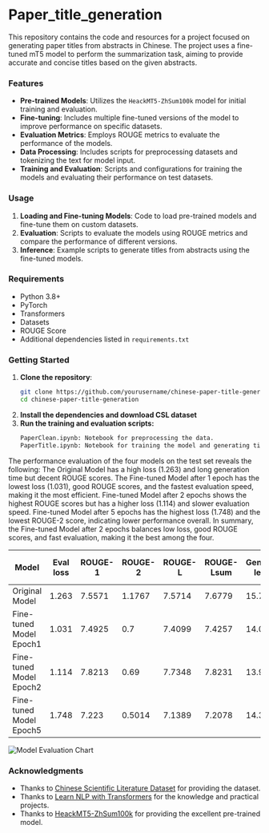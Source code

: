 # Paper_title_generation
This repository contains the code and resources for a project focused on generating paper titles from abstracts in Chinese. The project uses a fine-tuned mT5 model to perform the summarization task, aiming to provide accurate and concise titles based on the given abstracts.

### Features

- **Pre-trained Models**: Utilizes the `HeackMT5-ZhSum100k` model for initial training and evaluation.
- **Fine-tuning**: Includes multiple fine-tuned versions of the model to improve performance on specific datasets.
- **Evaluation Metrics**: Employs ROUGE metrics to evaluate the performance of the models.
- **Data Processing**: Includes scripts for preprocessing datasets and tokenizing the text for model input.
- **Training and Evaluation**: Scripts and configurations for training the models and evaluating their performance on test datasets.

### Usage

1. **Loading and Fine-tuning Models**: Code to load pre-trained models and fine-tune them on custom datasets.
2. **Evaluation**: Scripts to evaluate the models using ROUGE metrics and compare the performance of different versions.
3. **Inference**: Example scripts to generate titles from abstracts using the fine-tuned models.

### Requirements

- Python 3.8+
- PyTorch
- Transformers
- Datasets
- ROUGE Score
- Additional dependencies listed in `requirements.txt`

### Getting Started

1. **Clone the repository**:
   ```sh
   git clone https://github.com/yourusername/chinese-paper-title-generation.git
   cd chinese-paper-title-generation

2. **Install the dependencies and download CSL dataset**
3. **Run the training and evaluation scripts:**
   ```sh
   PaperClean.ipynb: Notebook for preprocessing the data.
   PaperTitle.ipynb: Notebook for training the model and generating titles.

The performance evaluation of the four models on the test set reveals the following: The Original Model has a high loss (1.263) and long generation time but decent ROUGE scores. The Fine-tuned Model after 1 epoch has the lowest loss (1.031), good ROUGE scores, and the fastest evaluation speed, making it the most efficient. Fine-tuned Model after 2 epochs shows the highest ROUGE scores but has a higher loss (1.114) and slower evaluation speed. Fine-tuned Model after 5 epochs has the highest loss (1.748) and the lowest ROUGE-2 score, indicating lower performance overall. In summary, the Fine-tuned Model after 2 epochs balances low loss, good ROUGE scores, and fast evaluation, making it the best among the four.


| Model               | Eval loss | ROUGE-1 | ROUGE-2 | ROUGE-L | ROUGE-Lsum | Generated length | Runtime | Samples per second | Steps per second |
|---------------------|-----------|-------------|-------------|-------------|----------------|--------------|--------------|------------------------|-----------------------|
| Original Model      | 1.263     | 7.5571      | 1.1767      | 7.5714      | 7.6779         | 15.773       | 431.7017     | 2.316                  | 0.049                 |
| Fine-tuned Model Epoch1    | 1.031     | 7.4925      | 0.7         | 7.4099      | 7.4257         | 14.044       | 325.5001     | 3.072                  | 0.065                 |
| Fine-tuned Model Epoch2   | 1.114     | 7.8213      | 0.69        | 7.7348      | 7.8231         | 13.999       | 432.3147     | 2.313                  | 0.049                 |
| Fine-tuned Model Epoch5   | 1.748     | 7.223       | 0.5014      | 7.1389      | 7.2078         | 14.389       | 375.9517     | 2.66                   | 0.056                 |



![Model Evaluation Chart](evaluation_raw.png "Model Evaluation Chart")


### Acknowledgments

- Thanks to [Chinese Scientific Literature Dataset](https://github.com/ydli-ai/CSL) for providing the dataset.
- Thanks to [Learn NLP with Transformers](https://github.com/datawhalechina/learn-nlp-with-transformers) for the knowledge and practical projects.
- Thanks to [HeackMT5-ZhSum100k](https://huggingface.co/heack/HeackMT5-ZhSum100k) for providing the excellent pre-trained model.
